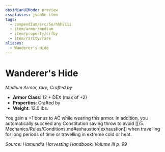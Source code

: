 ```yaml
---
obsidianUIMode: preview
cssclasses: json5e-item
tags:
  - compendium/src/5e/hhhviii
  - item/armor/medium
  - item/property/crfby
  - item/rarity/rare
aliases:
  - Wanderer's Hide
---
```

# Wanderer's Hide
*Medium Armor, rare, Crafted by*  

- **Armor Class**: 12 + DEX (max of +2)
- **Properties**: Crafted by
- **Weight**: 12.0 lbs.

You gain a +1 bonus to AC while wearing this armor. In addition, you automatically succeed any Constitution saving throw to avoid [[/5. Mechanics/Rules/Conditions.md#exhaustion\|exhaustion]] when travelling for long periods of time or travelling in extreme cold or heat.

*Source: Hamund's Harvesting Handbook: Volume III p. 99*

